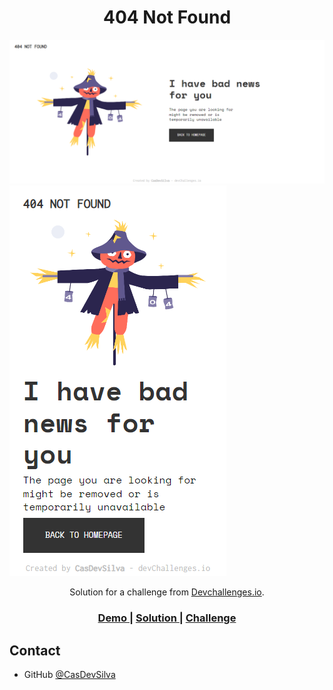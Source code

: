 
<h1 align="center">404 Not Found</h1>

![Desktop](./design/desktop.png)
![Mobile](./design/mobile.png)

<div align="center">
   Solution for a challenge from  <a href="http://devchallenges.io" target="_blank">Devchallenges.io</a>.
</div>

<div align="center">
  <h3>
    <a href="https://fabulous-pixie-9cb6cb.netlify.app/">
      Demo
    </a>
    <span> | </span>
    <a href="https://github.com/CasDevSilva/404-Not-Found">
      Solution
    </a>
    <span> | </span>
    <a href="https://devchallenges.io/challenges/wBunSb7FPrIepJZAg0sY">
      Challenge
    </a>
  </h3>
</div>

## Contact

- GitHub [@CasDevSilva](https://github.com/CasDevSilva)
